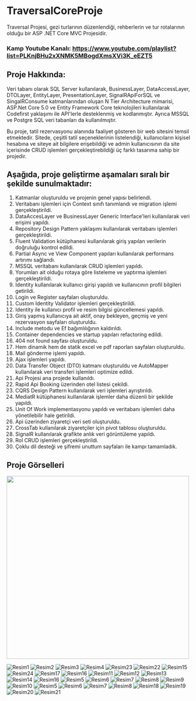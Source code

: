 # TraversalCoreProje
 Traversal Projesi, gezi turlarının düzenlendiği, rehberlerin ve tur rotalarının olduğu bir ASP .NET Core MVC Projesidir. 
 ### Kamp Youtube Kanalı: https://www.youtube.com/playlist?list=PLKnjBHu2xXNMK5MBogdXmsXVi3K_eEZT5

## Proje Hakkında: 
Veri tabanı olarak SQL Server kullanılarak, BusinessLayer, DataAccessLayer, DTOLayer, EntityLayer, PresentationLayer, SignalRApiForSQL ve SingalRConsume katmanlarından oluşan N Tier Architecture mimarisi, ASP.Net Core 5.0 ve Entity Framework Core teknolojileri kullanılarak Codefirst yaklaşımı ile API'lerle desteklenmiş ve kodlanmıştır. Ayrıca MSSQL ve Postgre SQL veri tabanları da kullanılmıştır.

Bu proje, tatil rezervasyonu alanında faaliyet gösteren bir web sitesini temsil etmektedir. Sitede, çeşitli tatil seçeneklerinin listelendiği, kullanıcıların kişisel hesabına ve siteye ait bilgilere erişebildiği ve admin kullanıcısının da site içerisinde CRUD işlemleri gerçekleştirebildiği üç farklı tasarıma sahip bir projedir.

## Aşağıda, proje geliştirme aşamaları sıralı bir şekilde sunulmaktadır:

1. Katmanlar oluşturuldu ve projenin genel yapısı belirlendi.
2. Veritabanı işlemleri için Context sınıfı tanımlandı ve migration işlemi gerçekleştirildi.
3. DataAccesLayer ve BusinessLayer Generic Interface'leri kullanılarak veri erişimi yapıldı.
4. Repository Design Pattern yaklaşımı kullanılarak veritabanı işlemleri gerçekleştirildi.
5. Fluent Validation kütüphanesi kullanılarak giriş yapılan verilerin doğruluğu kontrol edildi.
6. Partial Async ve View Component yapıları kullanılarak performans artırımı sağlandı.
7. MSSQL veritabanı kullanılarak CRUD işlemleri yapıldı.
8. Yorumları ait olduğu rotaya göre listeleme ve yaptırma işlemleri gerçekleştirildi.
9. Identity kullanılarak kullanıcı girişi yapıldı ve kullanıcının profil bilgileri getirildi.
10. Login ve Register sayfaları oluşturuldu.
11. Custom Identity Validator işlemleri gerçekleştirildi.
12. Identity ile kullanıcı profil ve resim bilgisi güncellemesi yapıldı.
13. Giriş yapmış kullanıcıya ait aktif, onay bekleyen, geçmiş ve yeni rezervasyon sayfaları oluşturuldu.
14. Include metodu ve Ef bağımlılığının kaldırıldı.
15. Container dependencies ve startup yapıları refactoring edildi.
16. 404 not found sayfası oluşturuldu.
17. Hem dinamik hem de statik excel ve pdf raporları sayfaları oluşturuldu.
18. Mail gönderme işlemi yapıldı.
19. Ajax işlemleri yapıldı.
20. Data Transfer Object (DTO) katmanı oluşturuldu ve AutoMapper kullanılarak veri transferi işlemleri optimize edildi.
21. Api Projesi ana projede kullanıldı.
22. Rapid Api Booking üzerinden otel listesi çekildi.
23. CQRS Design Pattern kullanılarak veri işlemleri ayrıştırıldı.
34. MediatR kütüphanesi kullanılarak işlemler daha düzenli bir şekilde yapıldı.
35. Unit Of Work implementasyonu yapıldı ve veritabanı işlemleri daha yönetilebilir hale getirildi.
36. Api üzerinden ziyaretçi veri seti oluşturuldu.
37. CrossTab kullanılarak ziyaretçiler için pivot tablosu oluşturuldu.
38. SignalR kullanılarak grafikte anlık veri görüntüleme yapıldı.
39. Rol CRUD işlemleri gerçekleştirildi.
40. Çoklu dil desteği ve şifremi unuttum sayfaları ile kampı tamamladık.

## Proje Görselleri
<img src="https://user-images.githubusercontent.com/120751470/231780072-f5d60701-0555-4267-bbe4-adf7cf4a471b.png" width="500">

![Resim1](https://user-images.githubusercontent.com/120751470/231780072-f5d60701-0555-4267-bbe4-adf7cf4a471b.png)
![Resim2](https://user-images.githubusercontent.com/120751470/231780177-cdcbf275-dd70-4832-ba7d-6024afaf701b.png)
![Resim3](https://user-images.githubusercontent.com/120751470/231780235-ca9a0430-5b5b-4384-a6df-0cd94d8c2a2e.png)
![Resim4](https://user-images.githubusercontent.com/120751470/231780239-27b8c672-5e95-4fea-9bb6-91e8a8be0d2c.png)
![Resim23](https://user-images.githubusercontent.com/120751470/231780394-bcc4eada-bd60-451c-ba2d-07b8a7fdf9a9.png)
![Resim22](https://user-images.githubusercontent.com/120751470/231780443-b5431e77-c442-477e-a025-0dc8beac0ef2.png)
![Resim15](https://user-images.githubusercontent.com/120751470/231780513-ecda647c-54cc-4fcc-b169-407b910812f0.png)
![Resim24](https://user-images.githubusercontent.com/120751470/231780581-9b1927f4-9e4a-4099-b1da-1d7c8dd67e01.png)
![Resim17](https://user-images.githubusercontent.com/120751470/231780636-52cf44b3-4e3c-441c-a165-af3e81c29c19.png)
![Resim16](https://user-images.githubusercontent.com/120751470/231780682-eb135fe0-3d72-4507-b734-1d6141a74c05.png)
![Resim11](https://user-images.githubusercontent.com/120751470/231780779-77aaedb0-ca64-4bec-bf69-42ad1ec7f35b.png)
![Resim12](https://user-images.githubusercontent.com/120751470/231780786-07e81c18-4fac-4817-bdd3-9d9558bddb43.png)
![Resim13](https://user-images.githubusercontent.com/120751470/231780791-c2f1b6ef-8c40-44c0-b97f-25f2c4ec7f6e.png)
![Resim14](https://user-images.githubusercontent.com/120751470/231780796-7e69ca49-f061-4edb-bd29-cca02fe0e4da.png)
![Resim16](https://user-images.githubusercontent.com/120751470/231780799-6b4ea90f-10d9-4266-99a4-bf59cedf4e63.png)
![Resim5](https://user-images.githubusercontent.com/120751470/231780898-0ee64ffd-8026-42cd-8b14-1adf1ff7593f.png)
![Resim6](https://user-images.githubusercontent.com/120751470/231780903-b540f70f-c87e-44ad-9551-6f36e1c05c2b.png)
![Resim7](https://user-images.githubusercontent.com/120751470/231780904-fb4053ef-d5fc-40d1-92c6-536c0342b71b.png)
![Resim8](https://user-images.githubusercontent.com/120751470/231780909-d35dacef-1e68-44a6-8dd6-536e560da692.png)
![Resim9](https://user-images.githubusercontent.com/120751470/231780979-85edb55e-1bd8-4b16-b295-6c31bc6c1c4c.png)
![Resim10](https://user-images.githubusercontent.com/120751470/231780986-8761ce93-0c6b-4248-b743-7e7e0e1ef304.png)
![Resim5](https://user-images.githubusercontent.com/120751470/231780991-49981a5c-5081-4bee-a086-cfd654e217c8.png)
![Resim6](https://user-images.githubusercontent.com/120751470/231780995-35e45ae6-982d-4217-8659-4baabfa26b5a.png)
![Resim7](https://user-images.githubusercontent.com/120751470/231780997-950709a2-300f-407b-9075-e3e5e8bba302.png)
![Resim8](https://user-images.githubusercontent.com/120751470/231780999-f4f89f24-ca5e-4d09-8ba4-850a41b8c0d2.png)
![Resim18](https://user-images.githubusercontent.com/120751470/231781098-e5e5f35b-257f-4ee9-a859-29480934e5e0.png)
![Resim19](https://user-images.githubusercontent.com/120751470/231781102-9b7875d0-e16c-41c2-9c6a-7723b4e389a7.png)
![Resim20](https://user-images.githubusercontent.com/120751470/231781104-349dd297-539a-4ad5-9eaf-178484b99a66.png)
![Resim21](https://user-images.githubusercontent.com/120751470/231781107-aa361e53-4657-4529-8aa8-fe82c2b07c55.png)

